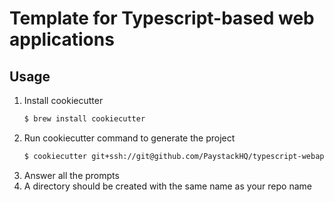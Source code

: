 # Template for Typescript-based web applications

## Usage
1. Install cookiecutter
    ```sh
    $ brew install cookiecutter
    ```
2. Run cookiecutter command to generate the project
    ```sh
    $ cookiecutter git+ssh://git@github.com/PaystackHQ/typescript-webapp-template.git
    ```
3. Answer all the prompts
4. A directory should be created with the same name as your repo name
